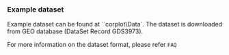 ### Example dataset

Example dataset can be found at ``corplot\Data\`. The dataset is downloaded from GEO database (DataSet Record GDS3973).

For more information on the dataset format, please refer `FAQ`
